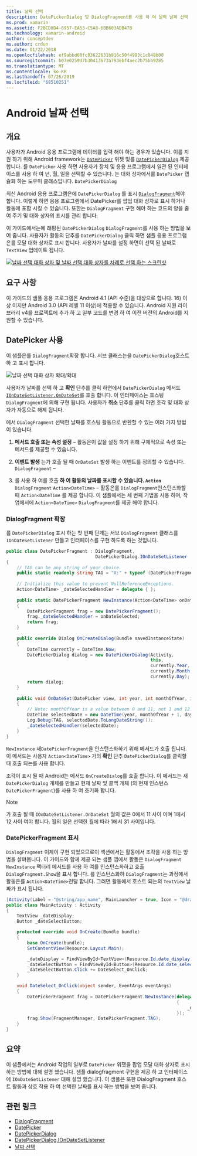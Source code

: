 ```yaml
---
title: 날짜 선택
description: DatePickerDialog 및 DialogFragment를 사용 하 여 달력 날짜 선택
ms.prod: xamarin
ms.assetid: F2BCD8D4-8957-EA53-C5A8-6BB603ADB47B
ms.technology: xamarin-android
author: conceptdev
ms.author: crdun
ms.date: 01/22/2018
ms.openlocfilehash: ef9abbd60fc83622631b916c50f4993c1c848b00
ms.sourcegitcommit: b07e0259d7b30413673a793ebf4aec2b75bb9285
ms.translationtype: MT
ms.contentlocale: ko-KR
ms.lasthandoff: 07/26/2019
ms.locfileid: "68510251"
---
```

# <a name="android-date-picker"></a>Android 날짜 선택

## <a name="overview"></a>개요

사용자가 Android 응용 프로그램에 데이터를 입력 해야 하는 경우가 있습니다. 이를 지원 하기 위해 Android framework는 [`DatePicker`](xref:Android.Widget.DatePicker) 위젯 및를 [`DatePickerDialog`](xref:Android.App.DatePickerDialog) 제공 합니다. 를 `DatePicker` 사용 하면 사용자가 장치 및 응용 프로그램에서 일관 된 인터페이스를 사용 하 여 년, 월, 일을 선택할 수 있습니다. 는 대화 상자에서를 `DatePicker` 캡슐화 하는 도우미 클래스입니다. `DatePickerDialog`

최신 Android 응용 프로그램은에 `DatePickerDialog` 를 표시 [`DialogFragment`](xref:Android.App.DialogFragment)해야 합니다. 이렇게 하면 응용 프로그램에서 DatePicker를 팝업 대화 상자로 표시 하거나 활동에 포함 시킬 수 있습니다. 또한는 `DialogFragment` 구현 해야 하는 코드의 양을 줄여 주기 및 대화 상자의 표시를 관리 합니다.

이 가이드에서는에 래핑된 `DatePickerDialog` `DialogFragment`를 사용 하는 방법을 보여 줍니다. 사용자가 활동의 단추를 `DatePickerDialog` 클릭 하면 샘플 응용 프로그램은를 모달 대화 상자로 표시 합니다. 사용자가 날짜를 설정 하면이 선택 된 날짜로 `TextView` 업데이트 됩니다.

[![날짜 선택 대화 상자 및 날짜 선택 대화 상자를 차례로 선택 하는 스크린샷](date-picker-images/image-01-sml.png)](date-picker-images/image-01.png#lightbox)

## <a name="requirements"></a>요구 사항

이 가이드의 샘플 응용 프로그램은 Android 4.1 (API 수준)을 대상으로 합니다.
16) 이상 이지만 Android 3.0 (API 레벨 11 이상)에 적용할 수 있습니다. Android 지원 라이브러리 v4를 프로젝트에 추가 하 고 일부 코드를 변경 하 여 이전 버전의 Android를 지원할 수 있습니다.

## <a name="using-the-datepicker"></a>DatePicker 사용

이 샘플은를 `DialogFragment`확장 합니다. 서브 클래스는을 `DatePickerDialog`호스트 하 고 표시 합니다.

![날짜 선택 대화 상자 확대/확대](date-picker-images/image-02.png)

사용자가 날짜를 선택 하 고 **확인** 단추를 클릭 하면에서 `DatePickerDialog` 메서드 [`IOnDateSetListener.OnDateSet`](xref:Android.App.DatePickerDialog.IOnDateSetListener.OnDateSet*)를 호출 합니다.
이 인터페이스는 호스팅 `DialogFragment`에 의해 구현 됩니다. 사용자가 **취소** 단추를 클릭 하면 조각 및 대화 상자가 자동으로 해제 됩니다.

에서 `DialogFragment` 선택한 날짜를 호스팅 활동으로 반환할 수 있는 여러 가지 방법이 있습니다.

1. **메서드 호출 또는 속성 설정** &ndash; 활동은이 값을 설정 하기 위해 구체적으로 속성 또는 메서드를 제공할 수 있습니다.

2. **이벤트 발생** 는가 호출 될 때 `OnDateSet` 발생 하는 이벤트를 정의할 수 있습니다. `DialogFragment` &ndash;

3. 를 사용 하 여를 호출 **하 여 활동의 날짜를 표시할 수 있습니다. `Action`**  `DialogFragment` `Action<DateTime>` &ndash; 활동은를 `DialogFragment`인스턴스화할 때 `Action<DateTime` 를 제공 합니다. 이 샘플에서는 세 번째 기법을 사용 하며, 작업에서에 `Action<DateTime>` `DialogFragment`를 제공 해야 합니다.

### <a name="extending-dialogfragment"></a>DialogFragment 확장

를 `DatePickerDialog` 표시 하는 첫 번째 단계는 서브 `DialogFragment` 클래스를 `IOnDateSetListener` 만들고 인터페이스를 구현 하도록 하는 것입니다.

```csharp
public class DatePickerFragment : DialogFragment, 
                                  DatePickerDialog.IOnDateSetListener
{
    // TAG can be any string of your choice.
    public static readonly string TAG = "X:" + typeof (DatePickerFragment).Name.ToUpper();
    
    // Initialize this value to prevent NullReferenceExceptions.
    Action<DateTime> _dateSelectedHandler = delegate { };
    
    public static DatePickerFragment NewInstance(Action<DateTime> onDateSelected)
    {
        DatePickerFragment frag = new DatePickerFragment();
        frag._dateSelectedHandler = onDateSelected;
        return frag;
    }
    
    public override Dialog OnCreateDialog(Bundle savedInstanceState)
    {
        DateTime currently = DateTime.Now;
        DatePickerDialog dialog = new DatePickerDialog(Activity, 
                                                       this, 
                                                       currently.Year, 
                                                       currently.Month - 1,
                                                       currently.Day);
        return dialog;
    }
    
    public void OnDateSet(DatePicker view, int year, int monthOfYear, int dayOfMonth)
    {
        // Note: monthOfYear is a value between 0 and 11, not 1 and 12!
        DateTime selectedDate = new DateTime(year, monthOfYear + 1, dayOfMonth);
        Log.Debug(TAG, selectedDate.ToLongDateString());
        _dateSelectedHandler(selectedDate);
    }
}
```

`NewInstance` 새`DatePickerFragment`을 인스턴스화하기 위해 메서드가 호출 됩니다. 이 메서드는 사용자 `Action<DateTime>` 가의 **확인** 단추 `DatePickerDialog`를 클릭할 때 호출 되는를 사용 합니다.

조각이 표시 될 때 Android는 메서드 `OnCreateDialog`를 호출 합니다. 이 메서드는 새 `DatePickerDialog` 개체를 만들고 현재 날짜 및 콜백 개체 (의 현재 인스턴스 `DatePickerFragment`)를 사용 하 여 초기화 합니다.

> [!NOTE]
> 가 호출 될 때 `IOnDateSetListener.OnDateSet` 월의 값은 0에서 11 사이 이며 1에서 12 사이 여야 합니다. 월의 일은 선택한 월에 따라 1에서 31 사이입니다.

### <a name="showing-the-datepickerfragment"></a>DatePickerFragment 표시

`DialogFragment` 이제이 구현 되었으므로이 섹션에서는 활동에서 조각을 사용 하는 방법을 살펴봅니다. 이 가이드와 함께 제공 되는 샘플 앱에서 활동은 `DialogFragment` `NewInstance` 팩터리 메서드를 사용 하 여를 인스턴스화하고 호출 `DialogFragment.Show`을 표시 합니다. 를 인스턴스화하 `DialogFragment`는 과정에서 활동은를 `Action<DateTime>`전달 합니다. 그러면 활동에서 호스트 되는의 `TextView` 날짜가 표시 됩니다.

```csharp
[Activity(Label = "@string/app_name", MainLauncher = true, Icon = "@drawable/icon")]
public class MainActivity : Activity
{
    TextView _dateDisplay;
    Button _dateSelectButton;

    protected override void OnCreate(Bundle bundle)
    {
        base.OnCreate(bundle);
        SetContentView(Resource.Layout.Main);

        _dateDisplay = FindViewById<TextView>(Resource.Id.date_display);
        _dateSelectButton = FindViewById<Button>(Resource.Id.date_select_button);
        _dateSelectButton.Click += DateSelect_OnClick;
    }

    void DateSelect_OnClick(object sender, EventArgs eventArgs)
    {
        DatePickerFragment frag = DatePickerFragment.NewInstance(delegate(DateTime time)
                                                                 {
                                                                     _dateDisplay.Text = time.ToLongDateString();
                                                                 });
        frag.Show(FragmentManager, DatePickerFragment.TAG);
    }
}
```

## <a name="summary"></a>요약

이 샘플에서는 Android 작업의 일부로 `DatePicker` 위젯을 팝업 모달 대화 상자로 표시 하는 방법에 대해 설명 했습니다. 샘플 dialogfragment 구현을 제공 하 고 인터페이스에 `IOnDateSetListener` 대해 설명 했습니다. 이 샘플은 또한 DialogFragment 호스트 활동과 상호 작용 하 여 선택한 날짜를 표시 하는 방법을 보여 줍니다.

## <a name="related-links"></a>관련 링크

- [DialogFragment](xref:Android.App.DialogFragment)
- [DatePicker](xref:Android.Widget.DatePicker)
- [DatePickerDialog](xref:Android.App.DatePickerDialog)
- [DatePickerDialog.IOnDateSetListener](xref:Android.App.DatePickerDialog.IOnDateSetListener)
- [날짜 선택](https://github.com/xamarin/recipes/tree/master/Recipes/android/controls/datepicker/select_a_date)
